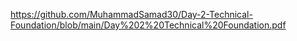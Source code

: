 https://github.com/MuhammadSamad30/Day-2-Technical-Foundation/blob/main/Day%202%20Technical%20Foundation.pdf
